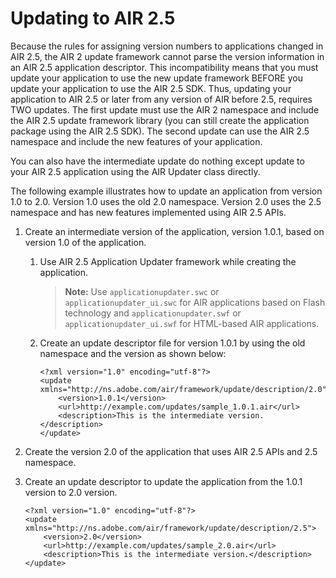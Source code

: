 # Updating to AIR 2.5

Because the rules for assigning version numbers to applications changed in AIR
2.5, the AIR 2 update framework cannot parse the version information in an AIR
2.5 application descriptor. This incompatibility means that you must update your
application to use the new update framework BEFORE you update your application
to use the AIR 2.5 SDK. Thus, updating your application to AIR 2.5 or later from
any version of AIR before 2.5, requires TWO updates. The first update must use
the AIR 2 namespace and include the AIR 2.5 update framework library (you can
still create the application package using the AIR 2.5 SDK). The second update
can use the AIR 2.5 namespace and include the new features of your application.

You can also have the intermediate update do nothing except update to your AIR
2.5 application using the AIR Updater class directly.

The following example illustrates how to update an application from version 1.0
to 2.0. Version 1.0 uses the old 2.0 namespace. Version 2.0 uses the 2.5
namespace and has new features implemented using AIR 2.5 APIs.

1.  Create an intermediate version of the application, version 1.0.1, based on
    version 1.0 of the application.

    1.  Use AIR 2.5 Application Updater framework while creating the
        application.

        > **Note:** Use `applicationupdater.swc` or `applicationupdater_ui.swc`
        > for AIR applications based on Flash technology and
        > `applicationupdater.swf` or `applicationupdater_ui.swf` for HTML-based
        > AIR applications.

    2.  Create an update descriptor file for version 1.0.1 by using the old
        namespace and the version as shown below:

            <?xml version="1.0" encoding="utf-8"?>
            <update xmlns="http://ns.adobe.com/air/framework/update/description/2.0">
                <version>1.0.1</version>
                <url>http://example.com/updates/sample_1.0.1.air</url>
                <description>This is the intermediate version.</description>
            </update>

2.  Create the version 2.0 of the application that uses AIR 2.5 APIs and 2.5
    namespace.

3.  Create an update descriptor to update the application from the 1.0.1 version
    to 2.0 version.

        <?xml version="1.0" encoding="utf-8"?>
        <update xmlns="http://ns.adobe.com/air/framework/update/description/2.5">
            <version>2.0</version>
            <url>http://example.com/updates/sample_2.0.air</url>
            <description>This is the intermediate version.</description>
        </update>
